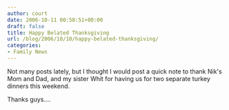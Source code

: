 ```yaml
---
author: court
date: 2006-10-11 00:58:51+00:00
draft: false
title: Happy Belated Thanksgiving
url: /blog/2006/10/10/happy-belated-thanksgiving/
categories:
- Family News
---
```


Not many posts lately, but I thought I would post a quick note to thank Nik's Mom and Dad, and my sister Whit for having us for two separate turkey dinners this weekend.

Thanks guys....
